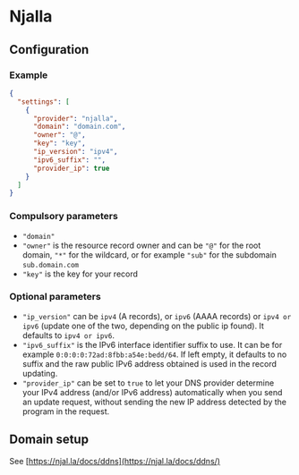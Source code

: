 # Njalla

## Configuration

### Example

```json
{
  "settings": [
    {
      "provider": "njalla",
      "domain": "domain.com",
      "owner": "@",
      "key": "key",
      "ip_version": "ipv4",
      "ipv6_suffix": "",
      "provider_ip": true
    }
  ]
}
```

### Compulsory parameters

- `"domain"`
- `"owner"` is the resource record owner and can be `"@"` for the root domain, `"*"` for the wildcard, or for example `"sub"` for the subdomain `sub.domain.com`
- `"key"` is the key for your record

### Optional parameters

- `"ip_version"` can be `ipv4` (A records), or `ipv6` (AAAA records) or `ipv4 or ipv6` (update one of the two, depending on the public ip found). It defaults to `ipv4 or ipv6`.
- `"ipv6_suffix"` is the IPv6 interface identifier suffix to use. It can be for example `0:0:0:0:72ad:8fbb:a54e:bedd/64`. If left empty, it defaults to no suffix and the raw public IPv6 address obtained is used in the record updating.
- `"provider_ip"` can be set to `true` to let your DNS provider determine your IPv4 address (and/or IPv6 address) automatically when you send an update request, without sending the new IP address detected by the program in the request.

## Domain setup

See [https://njal.la/docs/ddns](https://njal.la/docs/ddns/)
